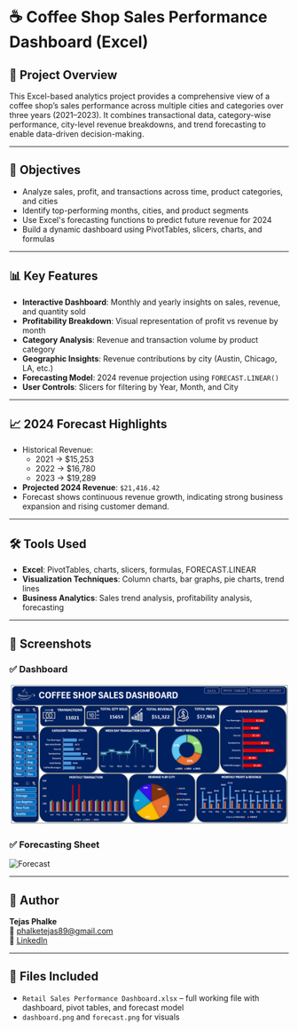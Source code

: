 
# ☕ Coffee Shop Sales Performance Dashboard (Excel)

## 📌 Project Overview  
This Excel-based analytics project provides a comprehensive view of a coffee shop’s sales performance across multiple cities and categories over three years (2021–2023). It combines transactional data, category-wise performance, city-level revenue breakdowns, and trend forecasting to enable data-driven decision-making.

---

## 🎯 Objectives  
- Analyze sales, profit, and transactions across time, product categories, and cities  
- Identify top-performing months, cities, and product segments  
- Use Excel's forecasting functions to predict future revenue for 2024  
- Build a dynamic dashboard using PivotTables, slicers, charts, and formulas  

---

## 📊 Key Features  
- **Interactive Dashboard**: Monthly and yearly insights on sales, revenue, and quantity sold  
- **Profitability Breakdown**: Visual representation of profit vs revenue by month  
- **Category Analysis**: Revenue and transaction volume by product category  
- **Geographic Insights**: Revenue contributions by city (Austin, Chicago, LA, etc.)  
- **Forecasting Model**: 2024 revenue projection using `FORECAST.LINEAR()`  
- **User Controls**: Slicers for filtering by Year, Month, and City  

---

## 📈 2024 Forecast Highlights  
- Historical Revenue:  
  - 2021 → $15,253  
  - 2022 → $16,780  
  - 2023 → $19,289  
- **Projected 2024 Revenue**: `$21,416.42`  
- Forecast shows continuous revenue growth, indicating strong business expansion and rising customer demand.

---

## 🛠 Tools Used  
- **Excel**: PivotTables, charts, slicers, formulas, FORECAST.LINEAR  
- **Visualization Techniques**: Column charts, bar graphs, pie charts, trend lines  
- **Business Analytics**: Sales trend analysis, profitability analysis, forecasting  

---

## 📸 Screenshots  
### ✅ Dashboard  
![Dashboard](dashboard.png)

### ✅ Forecasting Sheet  
![Forecast](forecast.png)

---

## 👤 Author  
**Tejas Phalke**  
📧 phalketejas89@gmail.com  
🔗 [LinkedIn](https://www.linkedin.com/in/tejas-phalke-aa54b6345)

---

## 📁 Files Included  
- `Retail Sales Performance Dashboard.xlsx` – full working file with dashboard, pivot tables, and forecast model  
- `dashboard.png` and `forecast.png` for visuals
